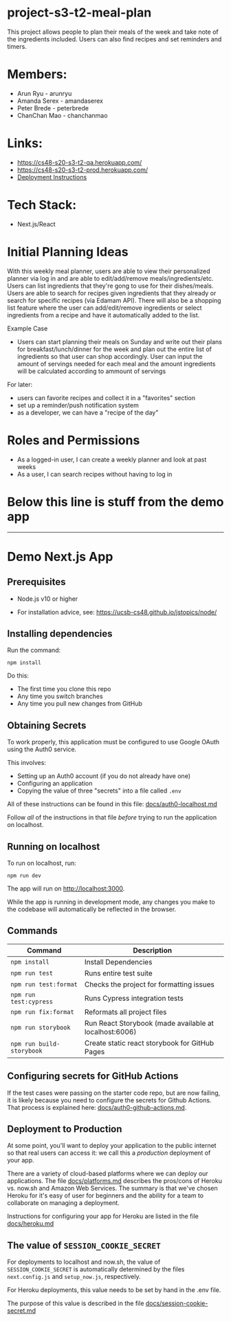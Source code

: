 # project-s3-t2-meal-plan

This project allows people to plan their meals of the week and take note of the ingredients included. Users can also find recipes and set reminders and timers.

# Members:

- Arun Ryu - arunryu
- Amanda Serex - amandaserex
- Peter Brede - peterbrede
- ChanChan Mao - chanchanmao

# Links:

- https://cs48-s20-s3-t2-qa.herokuapp.com/
- https://cs48-s20-s3-t2-prod.herokuapp.com/
- [Deployment Instructions](./docs/DEPLOY.md)

# Tech Stack:

- Next.js/React

# Initial Planning Ideas

With this weekly meal planner, users are able to view their personalized planner via log in and are able to edit/add/remove meals/ingredients/etc. Users can list ingredients that they're gong to use for their dishes/meals. Users are able to search for recipes given ingredients that they already or search for specific recipes (via Edamam API). There will also be a shopping list feature where the user can add/edit/remove ingredients or select ingredients from a recipe and have it automatically added to the list.

Example Case

- Users can start planning their meals on Sunday and write out their plans for breakfast/lunch/dinner for the week and plan out the entire list of ingredients so that user can shop accordingly. User can input the amount of servings needed for each meal and the amount ingredients will be calculated according to ammount of servings

For later:

- users can favorite recipes and collect it in a "favorites" section
- set up a reminder/push notification system
- as a developer, we can have a "recipe of the day"

# Roles and Permissions

- As a logged-in user, I can create a weekly planner and look at past weeks
- As a user, I can search recipes without having to log in

# Below this line is stuff from the demo app

---

# Demo Next.js App

## Prerequisites

- Node.js v10 or higher

- For installation advice, see: <https://ucsb-cs48.github.io/jstopics/node/>

## Installing dependencies

Run the command:

```
npm install
```

Do this:

- The first time you clone this repo
- Any time you switch branches
- Any time you pull new changes from GitHub

## Obtaining Secrets

To work properly, this application must be configured to use Google
OAuth using the Auth0 service.

This involves:

- Setting up an Auth0 account (if you do not already have one)
- Configuring an application
- Copying the value of three "secrets" into a file called `.env`

All of these instructions can be found in this file:
[docs/auth0-localhost.md](docs/auth0-localhost.md)

Follow _all_ of the instructions in that file _before_ trying to
run the application on localhost.

## Running on localhost

To run on localhost, run:

```
npm run dev
```

The app will run on <http://localhost:3000>.

While the app is running in development mode, any changes you make to
the codebase will automatically be reflected in the browser.

## Commands

| Command                   | Description                                            |
| ------------------------- | ------------------------------------------------------ |
| `npm install`             | Install Dependencies                                   |
| `npm run test`            | Runs entire test suite                                 |
| `npm run test:format`     | Checks the project for formatting issues               |
| `npm run test:cypress`    | Runs Cypress integration tests                         |
| `npm run fix:format`      | Reformats all project files                            |
| `npm run storybook`       | Run React Storybook (made available at localhost:6006) |
| `npm run build-storybook` | Create static react storybook for GitHub Pages         |

## Configuring secrets for GitHub Actions

If the test cases were passing on the starter code repo, but are now
failing, it is likely because you need to configure the secrets
for Github Actions. That process is explained here: [docs/auth0-github-actions.md](./docs/auth0-github-actions.md).

## Deployment to Production

At some point, you'll want to deploy your application to the public internet
so that real users can access it: we call this a _production_ deployment
of your app.

There are a variety of cloud-based platforms where we can deploy our
applications. The file [docs/platforms.md](./docs/platforms.md) describes
the pros/cons of Heroku vs. now.sh and Amazon Web Services. The summary
is that we've chosen Heroku for it's easy of user for beginners
and the ability for a team to collaborate on managing a deployment.

Instructions for configuring your app for Heroku are listed in the file
[docs/heroku.md](./docs/heroku.md)

## The value of `SESSION_COOKIE_SECRET`

For deployments to localhost and now.sh, the value of `SESSION_COOKIE_SECRET` is automatically determined by the files `next.config.js` and `setup_now.js`, respectively.

For Heroku deployments, this value needs to be set by hand in the .env file.

The purpose of this value is described in the file [docs/session-cookie-secret.md](./docs/session-cookie-secret.md)
